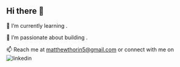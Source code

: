 ## Hi there 👋

🌱 I’m currently learning .

🚀 I’m passionate about building .

📫 Reach me at matthewthorin5@gmail.com or connect with me on ![linkedin](https://img.shields.io/badge/LinkedIn-0072b1?style=for-the-badge)

<!--
**mthorin/mthorin** is a ✨ _special_ ✨ repository because its `README.md` (this file) appears on your GitHub profile.

Here are some ideas to get you started:

- 🔭 I’m currently working on ...
- 🌱 I’m currently learning ...
- 👯 I’m looking to collaborate on ...
- 🤔 I’m looking for help with ...
- 💬 Ask me about ...
- 📫 How to reach me: ...
- 😄 Pronouns: ...
- ⚡ Fun fact: ...
-->
